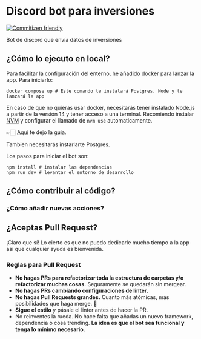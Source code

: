 # Discord bot para inversiones

[![Commitizen friendly](https://img.shields.io/badge/commitizen-friendly-brightgreen.svg)](http://commitizen.github.io/cz-cli/)

Bot de discord que envía datos de inversiones

## ¿Cómo lo ejecuto en local?

Para facilitar la configuración del enterno, he añadido docker para lanzar la app.
Para iniciarlo:

```
docker compose up # Este comando te instalará Postgres, Node y te lanzará la app
```

En caso de que no quieras usar docker, necesitarás tener instalado Node.js a partir de la versión 14 y tener acceso a una terminal. Recomiendo instalar [NVM](https://github.com/nvm-sh/nvm) y configurar el llamado de `nvm use` automaticamente.

👉🏻 [Aquí](https://github.com/nvm-sh/nvm#deeper-shell-integration) te dejo la guia.

Tambien necesitarás instarlarte Postgres.

Los pasos para iniciar el bot son:

```
npm install # instalar las dependencias
npm run dev # levantar el entorno de desarrollo
```

## ¿Cómo contribuir al código?

### ¿Cómo añadir nuevas acciones?

## ¿Aceptas Pull Request?

¡Claro que sí! Lo cierto es que no puedo dedicarle mucho tiempo a la app así que cualquier ayuda es bienvenida.

### Reglas para Pull Request

- **No hagas PRs para refactorizar toda la estructura de carpetas y/o refactorizar muchas cosas.** Seguramente se quedarán sin mergear.
- **No hagas PRs cambiando configuraciones de linter.**
- **No hagas Pull Requests grandes.** Cuanto más atómicas, más posibilidades que haga merge. 🚀
- **Sigue el estilo** y pásale el linter antes de hacer la PR.
- No reinventes la rueda. No hace falta que añadas un nuevo framework, dependencia o cosa trending. **La idea es que el bot sea funcional y tenga lo mínimo necesario.**
